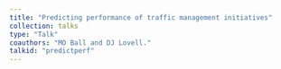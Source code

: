 ```yaml
---
title: "Predicting performance of traffic management initiatives"
collection: talks
type: "Talk"
coauthors: "MO Ball and DJ Lovell."
talkid: "predictperf"
---
```

